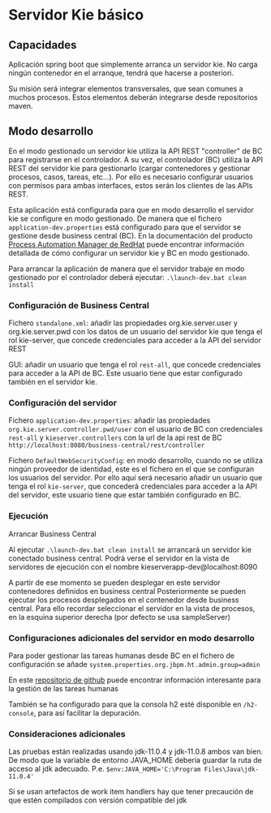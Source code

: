 # Servidor Kie básico
## Capacidades
Aplicación spring boot que simplemente arranca un servidor kie.
No carga ningún contenedor en el arranque, tendrá que hacerse a posteriori.

Su misión será integrar elementos transversales, que sean comunes a muchos procesos.
Estos elementos deberán integrarse desde repositorios maven.


## Modo desarrollo
En el modo gestionado un servidor kie utiliza la API REST "controller" de BC para registrarse en el controlador.
A su vez, el controlador (BC) utiliza la API REST del servidor kie para gestionarlo (cargar contenedores y gestionar procesos, casos, tareas, etc...). Por ello es necesario configurar usuarios con permisos para ambas interfaces, estos serán los clientes de las APIs REST.

Esta aplicación está configurada para que en modo desarrollo el servidor kie se configure en modo gestionado. De manera que el fichero ``application-dev.properties`` está configurado para que el servidor se gestione desde business central (BC). 
En la documentación del producto [Process Automation Manager de RedHat](https://docs.redhat.com/en/documentation/red_hat_process_automation_manager/7.13/html/managing_red_hat_process_automation_manager_and_kie_server_settings/kie-server-configure-central-proc_execution-server#kie-server-configure-central-proc_execution-server) puede encontrar información detallada de cómo configurar un servidor kie y BC en modo gestionado.

Para arrancar la aplicación de manera que el servidor trabaje en modo gestionado por el controlador deberá ejecutar:
`` .\launch-dev.bat clean install ``

### Configuración de Business Central
Fichero ``standalone.xml``: añadir las propiedades org.kie.server.user y org.kie.server.pwd con los datos de un usuario del servidor kie que tenga el rol kie-server, que concede credenciales para acceder a la API del servidor REST

GUI: añadir un usuario que tenga el rol ``rest-all``, que concede credenciales para acceder a la API de BC. Este usuario tiene que estar configurado también en el servidor kie.
### Configuración del servidor
Fichero ``application-dev.properties``: añadir las propiedades ``org.kie.server.controller.pwd/user`` con el usuario de BC con credenciales ``rest-all`` y ``kieserver.controllers`` con la url de la api rest de BC ``http://localhost:8080/business-central/rest/controller``

Fichero ``DefaultWebSecurityConfig``: en modo desarrollo, cuando no se utiliza ningún proveedor de identidad, este es el fichero en el que se configuran los usuarios del servidor. Por ello aquí será necesario añadir un usuario que tenga el rol ``kie-server``, que concederá credenciales para acceder a la API del servidor, este usuario tiene que estar también configurado en BC.
### Ejecución
Arrancar Business Central

Al ejecutar `` .\launch-dev.bat clean install `` se arrancará un servidor kie conectado business central.
Podrá verse el servidor en la vista de servidores de ejecución con el nombre kieserverapp-dev@localhost:8090

A partir de ese momento se pueden desplegar en este servidor contenedores definidos en business central
Posteriormente se pueden ejecutar los procesos desplegados en el contenedor desde business central.
Para ello recordar seleccionar el servidor en la vista de procesos, en la esquina superior derecha (por defecto se usa sampleServer)
### Configuraciones adicionales del servidor en modo desarrollo
Para poder gestionar las tareas humanas desde BC en el fichero de configuración se añade `` system.properties.org.jbpm.ht.admin.group=admin ``

En este [repositorio de github](https://github.com/dmarrazzo/rh-bpm-notes/blob/master/human_tasks.md) puede encontrar información interesante para la gestión de las tareas humanas

También se ha configurado para que la consola h2 esté disponible en ``/h2-console``, para así facilitar la depuración.

### Consideraciones adicionales
Las pruebas están realizadas usando jdk-11.0.4 y jdk-11.0.8 ambos van bien. De modo que la variable de entorno JAVA_HOME debería guardar la ruta de acceso al jdk adecuado. P.e.
`` $env:JAVA_HOME='C:\Program Files\Java\jdk-11.0.4' ``

Si se usan artefactos de work item handlers hay que tener precaución de que estén compilados con versión compatible del jdk
